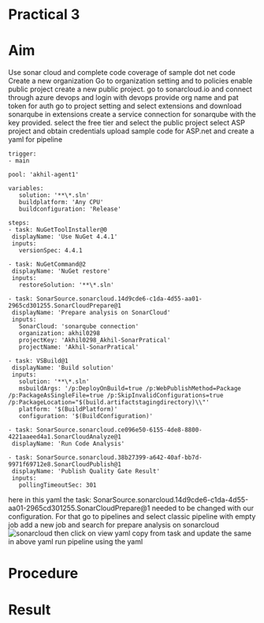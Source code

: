 # Practical 3
# Aim
Use sonar cloud and complete code coverage of sample dot net code
 Create a new organization
 Go to organization setting and to policies
 enable public project
 create a new public project.
 go to sonarcloud.io and connect through azure devops and login with devops
 provide org name and pat token for auth
 go to project setting and select extensions and download sonarqube in extensions
 create a service connection for sonarqube with the key provided.
 select the free tier and select the public project
 select ASP project and obtain credentials
 upload sample code for ASP.net and create a yaml for pipeline
 
 ```
 trigger:
- main

pool: 'akhil-agent1'

variables: 
    solution: '**\*.sln' 
    buildplatform: 'Any CPU' 
    buildconfiguration: 'Release'

steps: 
- task: NuGetToolInstaller@0 
  displayName: 'Use NuGet 4.4.1' 
  inputs: 
    versionSpec: 4.4.1
          
- task: NuGetCommand@2 
  displayName: 'NuGet restore' 
  inputs: 
    restoreSolution: '**\*.sln'

- task: SonarSource.sonarcloud.14d9cde6-c1da-4d55-aa01-2965cd301255.SonarCloudPrepare@1
  displayName: 'Prepare analysis on SonarCloud'
  inputs:
    SonarCloud: 'sonarqube connection'
    organization: akhil0298
    projectKey: 'Akhil0298_Akhil-SonarPratical'
    projectName: 'Akhil-SonarPratical'

- task: VSBuild@1 
  displayName: 'Build solution' 
  inputs: 
    solution: '**\*.sln' 
    msbuildArgs: '/p:DeployOnBuild=true /p:WebPublishMethod=Package /p:PackageAsSingleFile=true /p:SkipInvalidConfigurations=true /p:PackageLocation="$(build.artifactstagingdirectory)\\"' 
    platform: '$(BuildPlatform)' 
    configuration: '$(BuildConfiguration)'

- task: SonarSource.sonarcloud.ce096e50-6155-4de8-8800-4221aaeed4a1.SonarCloudAnalyze@1
  displayName: 'Run Code Analysis'

- task: SonarSource.sonarcloud.38b27399-a642-40af-bb7d-9971f69712e8.SonarCloudPublish@1
  displayName: 'Publish Quality Gate Result'
  inputs:
    pollingTimeoutSec: 301

 ```
 here in this yaml the task: SonarSource.sonarcloud.14d9cde6-c1da-4d55-aa01-2965cd301255.SonarCloudPrepare@1 needed to be changed with our configuration.
 For that go to pipelines and select classic pipeline with empty job
 add a new job and search for prepare analysis on sonarcloud
 ![sonarcloud](https://user-images.githubusercontent.com/70442264/156499773-4e588f64-6bea-4276-ab52-98e460cad983.png)
then click on view yaml
copy from task and update the same in above yaml
run pipeline using the yaml
 
  
# Procedure

# Result
